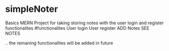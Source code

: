# simpleNoter
Basics MERN  Project for taking storing notes with the user login and register functionalites 
#functionalites 
User login 
User register
ADD Notes
SEE NOTES



.. the remaning functionalites will be added in future
